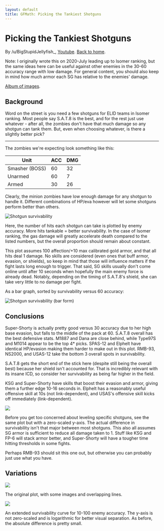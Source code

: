 ```yaml
---
layout: default
title: GFMath: Picking the Tankiest Shotguns
---
```


# Picking the Tankiest Shotguns

By /u/BigStupidJellyfish_, [Youtube](https://www.youtube.com/channel/UCXYXbrsfJJfvE5LJ9Bnu_fQ). [Back to home](https://big-stupid-jellyfish.github.io/GFMath/).

Note: I originally wrote this on 2020-July leading up to Isomer ranking, but the same ideas here can be useful against other enemies in the 30-60 accuracy range with low damage.
For general content, you should also keep in mind how much armor each SG has relative to the enemies' damage.

[Album of images](https://imgur.com/a/POHBYIl).

## Background

Word on the street is you need a few shotguns for ELID teams in Isomer ranking.
Most people say S.A.T.8 is the best, and for the rest just use whatever - after all, the zombies don't have that much damage so any shotgun can tank them.
But, even when choosing whatever, is there a slightly better pick?

---

The zombies we're expecting look something like this:

| Unit | ACC | DMG |
|--|--|--|
| Smasher (BOSS) | 60 | 32 |
| Unarmed | 60 | 7 |
| Armed | 30 | 26 |

Clearly, the minion zombies have low enough damage for any shotgun to handle it.
Different combinations of HP/eva however will let some shotguns perform better than others.

![Shotgun survivability](https://i.imgur.com/Fk0OKni.png)

Here, the number of hits each shotgun can take is plotted by enemy accuracy.
More hits tankable = better survivability.
In the case of Isomer ranking, the gas damage will greatly accelerate death compared to the listed numbers, but the overall proportion should remain about constant.

This plot assumes 100 affection/+10 max calibrated gold armor, and that all hits deal 1 damage.
No skills are considered (even ones that buff armor, evasion, or shields), so keep in mind that those will influence matters if the fight lasts long enough to trigger.
That said, SG skills usually don't come online until after 10 seconds when hopefully the main enemy force is already dead.
Notably, depending on the timing of S.A.T.8's shield, she can take very little to no damage per fight.

As a bar graph, sorted by survivability versus 60 accuracy:

![Shotgun survivability (bar form)](https://i.imgur.com/cZojBzE.png)

## Conclusions

Super-Shorty is actually pretty good versus 30 accuracy due to her high base evasion, but falls to the middle of the pack at 60.
S.A.T.8 overall has the best defensive stats.
M1887 and Dana are close behind, while Type97S and M1014 appear to be the top 4\* picks.
SPAS-12 and Elphelt have identical HP/evasion making them harder to make out in this plot.
RMB-93, NS2000, and USAS-12 take the bottom 3 overall spots in survivability.

S.A.T.8 gets the short end of the stick here (despite still being the overall best) because her shield isn't accounted for.
That is incredibly relevant with its insane ICD, so consider her survivability as being far higher in the field.

KSG and Super-Shorty have skills that boost their evasion and armor, giving them a further edge 10-16 seconds in.
Elphelt has a reasonably useful offensive skill at 10s (not link-dependent), and USAS's offensive skill kicks off immediately (link-dependent).

![](https://i.imgur.com/oXxDTfU.png)

Before you get too concerned about leveling specific shotguns, see the same plot but with a zero-scaled y-axis.
The actual difference in survivability isn't that major between most shotguns.
This also all assumes SG armor is sufficient to reduce all damage taken to 1.
Stuff like KSG and FP-6 will stack armor better, and Super-Shorty will have a tougher time hitting thresholds in some fights.

Perhaps RMB-93 should sit this one out, but otherwise you can probably just use what you have.

## Variations

![](https://i.redd.it/4jpr8ibixo851.png)

The original plot, with some images and overlapping lines.

![](https://i.imgur.com/LTxzyKu.png)

An extended survivability curve for 10-100 enemy accuracy.
The y-axis is not zero-scaled and is logarithmic for better visual separation.
As before, the absolute difference is pretty small.

